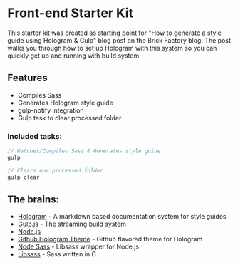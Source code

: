 # Front-end Starter Kit

This starter kit was created as starting point for "How to generate a style guide using Hologram & Gulp" blog post on the Brick Factory blog.  The post walks you through how to set up Hologram with this system so you can quickly get up and running with build system 

## Features

 * Compiles Sass
 * Generates Hologram style guide
 * gulp-notify integration
 * Gulp task to clear processed folder


### Included tasks:
```javascript
// Watches/Compiles Sass & Generates style guide
gulp

// Clears our processed folder
gulp clear
```


## The brains:

 * [Hologram](https://github.com/trulia/hologram ) - A markdown based documentation system for style guides 
 * [Gulp.js](http://gulpjs.com) - The streaming build system 
 * [Node.js](https://nodejs.org/)
 * [Github Hologram Theme](https://github.com/wearecube/hologram-github-theme) - Github flavored theme for Hologram
 * [Node Sass](https://github.com/sass/node-sass) - Libsass wrapper for Node.js
 * [Libsass](http://sass-lang.com/libsass) - Sass written in C


